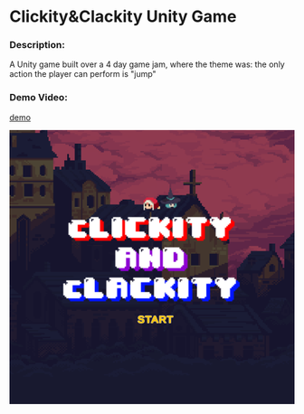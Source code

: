 # **Clickity&Clackity Unity Game**
### **Description:**
A Unity game built over a 4 day game jam, where the theme was: the only action the player can perform is "jump"

### **Demo Video:**
[demo](https://youtu.be/srvXv44TwZc)

![](./Assets/Sprites/thumbnail.PNG)

